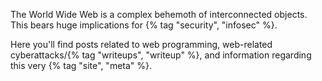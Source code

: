 ---
---

The World Wide Web is a complex behemoth of interconnected objects. This bears huge implications for {% tag "security", "infosec" %}.

Here you'll find posts related to web programming, web-related cyberattacks/{% tag "writeups", "writeup" %}, and information regarding this very {% tag "site", "meta" %}.
